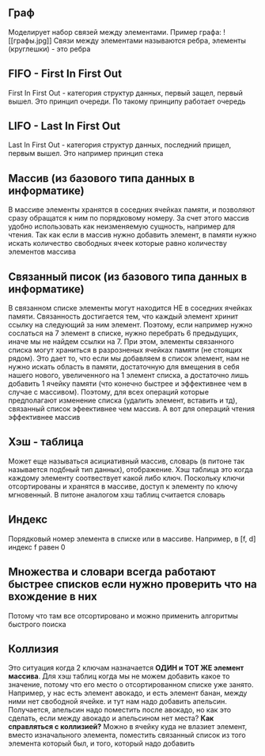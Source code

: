 <h2>Граф</h2>
Моделирует набор связей между элементами. Пример графа:
![[графы.jpg]]
Связи между элементами называются ребра, элементы (круглешки) - это ребра

<h2>FIFO - First In First Out</h2>
First In First Out - категория структур данных,  первый защел, первый вышел. Это принцип очереди. По такому принципу работает очередь

<h2>LIFO - Last In First Out</h2>
Last In First Out - категория структур данных,  последний прищел, первым вышел. Это например принцип стека

<h2>Массив (из базового типа данных в информатике)</h2>
В массиве элементы хранятся в соседних ячейках памяти, и позволяют сразу обращатся к ним по порядковому номеру. За счет этого массив удобно использовать как неизменяемую сущность, например для чтения. Так как если в массив нужно добавить элемент, в памяти нужно искать количество свободных ячеек которые равно количеству элементов массива

<h2>Связанный писок (из базового типа данных в информатике)</h2>
В связанном списке элементы могут находится НЕ в соседних ячейках памяти. Связанность достигается тем, что каждый элемент хринит ссылку на следующий за ним элемент. Поэтому, если например нужно сослаться на 7 элемент в списке, нужно перебрать 6 предыдущих, иначе мы не найдем ссылки на 7. При этом, элементы связанного списка могут храниться в разрозненых ячейках памяти (не стоящих рядом). Это дает то, что если мы добавляем в список элемент, нам не нужно искать область в памяти, достаточную для вмещения в себя нашего нового, увеличенного на 1 элемент списка, а достаточно лишь добавить 1 ячейку памяти (что конечно быстрее и эффективнее чем в случае с массивом). Поэтому, для всех операций которые предполагают изменение списка (удалить элемент, вставить и тд), связанный список эфеективнее чем массив. А вот для операций чтения эффективнее массив

<h2>Хэш - таблица</h2>
Может еще называться асициативный массив, словарь (в питоне так называется подбный тип данных), отображение. Хэш таблица это когда каждому элементу соотвествует какой либо ключ. Поскольку ключи отсортированы и хранятся в массиве, доступ к элементу по ключу мгновенный. В питоне аналогом хэш таблиц считается словарь

<h2>Индекс</h2>
Порядковый номер элемента в списке или в массиве. Например, в [f, d] индекс f равен 0

<h2>Множества и словари всегда работают быстрее списков если нужно проверить что на вхождение в них</h2>
Потому что там все отсортировано и можно применить алгоритмы быстрого поиска

<h2>Коллизия</h2>
Это ситуация когда 2 ключам назначается <b>ОДИН и ТОТ ЖЕ элемент массива</b>. Для хэш таблиц когда мы не можем добавить какое то значение, потому что его место о отсортированном списке уже занято. Например, у нас есть элемент авокадо, и есть элемент банан, между ними нет свободной ячейке. и тут нам надо добавить апельсин. Получается, апельсин надо поместить после авокадо, но как это сделать, если между авокадо и апельсином нет места? 
<b>Как справляться с коллизией?</b> Можно в ячейку куда не влазиет элемент, вместо изначального элемента, поместить связанный список из того элемента который был, и того, который надо добавить

